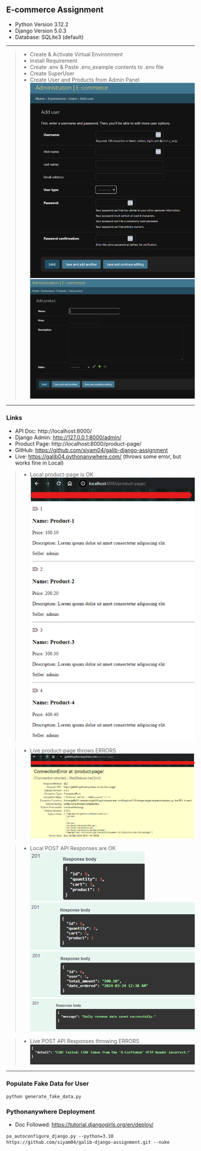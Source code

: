 ## E-commerce Assignment

* Python Version 3.12.2
* Django Version 5.0.3
* Database: SQLite3 (default)

<hr/>

> * Create & Activate Virtual Environment
> * Install Requirement
> * Create .env & Paste .env_example contents to .env file
> * Create SuperUser
> * Create User and Products from Admin Panel
![create-user.PNG](utils%2Ferror_images%2Fcreate-user.PNG)
![create-product.PNG](utils%2Ferror_images%2Fcreate-product.PNG)

<hr/>

### Links

* API Doc: http://localhost:8000/
* Django Admin: http://127.0.0.1:8000/admin/
* Product Page: http://localhost:8000/product-page/
* GitHub: https://github.com/siyam04/galib-django-assignment
* Live: https://galib04.pythonanywhere.com/ (throws some error, but works fine in Local)

> * Local product-page is OK
![local-pp.png](utils%2Ferror_images%2Flocal-pp.png)

> * Live product-page throws ERRORS
![live-pp.png](utils%2Ferror_images%2Flive-pp.png)

> * Local POST API Responses are OK
![local-POST-req-1.png](utils%2Ferror_images%2Flocal-POST-req-1.png)
![local-POST-req-2.png](utils%2Ferror_images%2Flocal-POST-req-2.png)
![local-POST-req-3.png](utils%2Ferror_images%2Flocal-POST-req-3.png)
![local-POST-req-4.png](utils%2Ferror_images%2Flocal-POST-req-4.png)

> * Live POST API Responses throwing ERRORS
![live-POST-reqs.png](utils%2Ferror_images%2Flive-POST-reqs.png)

<hr/>

### Populate Fake Data for User

```
python generate_fake_data.py
```

### Pythonanywhere Deployment

* Doc Followed: https://tutorial.djangogirls.org/en/deploy/

```
pa_autoconfigure_django.py --python=3.10 https://github.com/siyam04/galib-django-assignment.git --nuke
```
